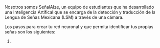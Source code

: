 Nosotros somos SeñalAIze, un equipo de estudiantes que ha desarrollado una Inteligencia Artifical que se encarga de la detección y traducción de la Lengua de Señas Mexicana (LSM) a través de una cámara.

Los pasos para crear tu red neuronal y que permita identificar tus propias señas son los siguientes:

1. 
